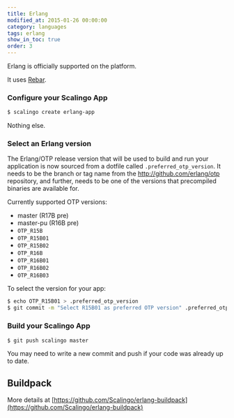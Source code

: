 ```yaml
---
title: Erlang
modified_at: 2015-01-26 00:00:00
category: languages
tags: erlang
show_in_toc: true
order: 3
---
```


Erlang is officially supported on the platform.

It uses [Rebar](https://github.com/basho/rebar).

### Configure your Scalingo App

```bash
$ scalingo create erlang-app
```

Nothing else.

### Select an Erlang version

The Erlang/OTP release version that will be used to build and run your application is now sourced from a dotfile called `.preferred_otp_version`. It needs to be the branch or tag name from the http://github.com/erlang/otp repository, and further, needs to be one of the versions that precompiled binaries are available for.

Currently supported OTP versions:

* master (R17B pre)
* master-pu (R16B pre)
* `OTP_R15B`
* `OTP_R15B01`
* `OTP_R15B02`
* `OTP_R16B`
* `OTP_R16B01`
* `OTP_R16B02`
* `OTP_R16B03`

To select the version for your app:

```bash
$ echo OTP_R15B01 > .preferred_otp_version
$ git commit -m "Select R15B01 as preferred OTP version" .preferred_otp_version
```

### Build your Scalingo App

```bash
$ git push scalingo master
```

You may need to write a new commit and push if your code was already up to date.

## Buildpack

More details at [https://github.com/Scalingo/erlang-buildpack](https://github.com/Scalingo/erlang-buildpack)
